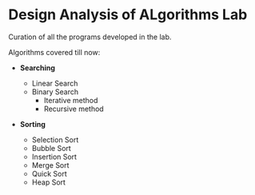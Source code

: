 # Design Analysis of ALgorithms Lab
Curation of all the programs developed in the lab.


Algorithms covered till now:
- **Searching**
  - Linear Search
  - Binary Search
    - Iterative method
    - Recursive method
  
- **Sorting**
  - Selection Sort
  - Bubble Sort
  - Insertion Sort
  - Merge Sort
  - Quick Sort
  - Heap Sort
